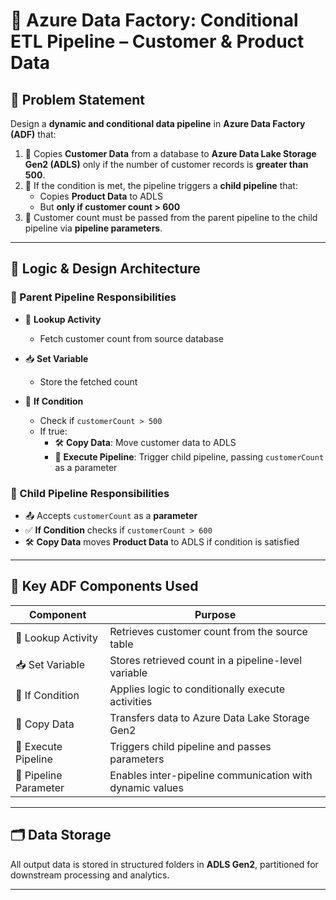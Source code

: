 # 🚀 Azure Data Factory: Conditional ETL Pipeline – Customer & Product Data

## 📌 Problem Statement

Design a **dynamic and conditional data pipeline** in **Azure Data Factory (ADF)** that:

1. 💼 Copies **Customer Data** from a database to **Azure Data Lake Storage Gen2 (ADLS)** only if the number of customer records is **greater than 500**.
2. 🔄 If the condition is met, the pipeline triggers a **child pipeline** that:
   - Copies **Product Data** to ADLS
   - But **only if customer count > 600**
3. 🧮 Customer count must be passed from the parent pipeline to the child pipeline via **pipeline parameters**.

---

## 🧠 Logic & Design Architecture

### 📍 Parent Pipeline Responsibilities

- 🔎 **Lookup Activity**
  - Fetch customer count from source database

- 📥 **Set Variable**
  - Store the fetched count

- 🧮 **If Condition**
  - Check if `customerCount > 500`
  - If true:
    - 🛠️ **Copy Data**: Move customer data to ADLS
    - 🚀 **Execute Pipeline**: Trigger child pipeline, passing `customerCount` as a parameter

### 📍 Child Pipeline Responsibilities

- 📤 Accepts `customerCount` as a **parameter**
- ✅ **If Condition** checks if `customerCount > 600`
- 🛠️ **Copy Data** moves **Product Data** to ADLS if condition is satisfied

---

## 🧱 Key ADF Components Used

| Component            | Purpose                                                  |
|---------------------|-----------------------------------------------------------|
| 🔎 Lookup Activity   | Retrieves customer count from the source table            |
| 📥 Set Variable      | Stores retrieved count in a pipeline-level variable       |
| 🧮 If Condition      | Applies logic to conditionally execute activities         |
| 📂 Copy Data         | Transfers data to Azure Data Lake Storage Gen2            |
| 🚀 Execute Pipeline  | Triggers child pipeline and passes parameters             |
| 🎯 Pipeline Parameter| Enables inter-pipeline communication with dynamic values  |

---

## 🗂️ Data Storage

All output data is stored in structured folders in **ADLS Gen2**, partitioned for downstream processing and analytics.

---

